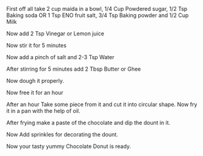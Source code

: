 First off all take 2 cup maida in a bowl, 
1/4 Cup Powdered sugar,
1/2 Tsp Baking soda OR 1 Tsp ENO fruit salt,
3/4 Tsp Baking powder and
1/2 Cup Milk

Now add 2 Tsp Vinegar or Lemon juice

Now stir it for 5 minutes

Now add a pinch of salt and 2-3 Tsp Water

After stirring for 5 minutes add 2 Tbsp Butter or Ghee

Now dough it properly.

Now free it for an hour

After an hour Take some piece from it and cut it into circular shape.
Now fry it in a pan with the help of oil.

After frying make a paste of the chocolate and dip the dount in it.

Now Add sprinkles for decorating the dount.

Now your tasty yummy Chocolate Donut is ready.
